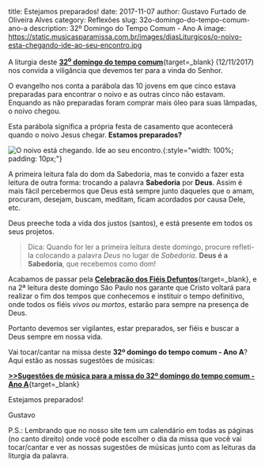 title: Estejamos preparados!
date: 2017-11-07
author: Gustavo Furtado de Oliveira Alves
category: Reflexões
slug: 32o-domingo-do-tempo-comum-ano-a
description: 32º Domingo do Tempo Comum - Ano A
image: https://static.musicasparamissa.com.br/images/diasLiturgicos/o-noivo-esta-chegando-ide-ao-seu-encontro.jpg

A liturgia deste [**32<sup>o</sup> domingo do tempo comum**](http://musicasparamissa.com.br/sugestoes-para/32o-domingo-do-tempo-comum-ano-a/){target=\_blank}
(12/11/2017) nos convida a viligância que devemos ter para a vinda do Senhor.

O evangelho nos conta a parábola das 10 jovens em que cinco estava preparadas
para encontrar o noivo e as outras cinco não estavam.
Enquando as não preparadas foram comprar mais óleo para suas lâmpadas, o noivo chegou.

Esta parábola significa a própria festa de casamento que acontecerá quando o noivo
Jesus chegar. **Estamos preparados?**

![O noivo está chegando. Ide ao seu encontro.](https://static.musicasparamissa.com.br/images/diasLiturgicos/o-noivo-esta-chegando-ide-ao-seu-encontro.jpg){:style="width: 100%; padding: 10px;"}

A primeira leitura fala do dom da Sabedoria, mas te convido a fazer esta leitura de outra forma:
trocando a palavra **Sabedoria** por **Deus**.
Assim é mais fácil percebermos que Deus está sempre junto 
daqueles que o amam, procuram, desejam, buscam, meditam, ficam acordados por causa Dele, etc.

Deus preeche toda a vida dos justos (santos), e está presente em todos os seus projetos.

>Dica: Quando for ler a primeira leitura deste domingo, procure refletí-la colocando a palavra
>*Deus* no lugar de *Sabedoria*. **Deus é a Sabedoria**, que recebemos como dom!

Acabamos de passar pela 
[**Celebração dos Fiéis Defuntos**](http://musicasparamissa.com.br/sugestoes-para/solenidade-da-comemoracao-de-todos-fieis-defuntos){target=\_blank},
 e na 2ª leitura deste domingo São Paulo nos garante que Cristo voltará para 
realizar o fim dos tempos que conhecemos e instituir o tempo definitivo, 
onde todos os fiéis _vivos ou mortos_, estarão para sempre na presença de Deus. 

Portanto devemos ser vigilantes, estar preparados, ser fiéis e buscar a Deus sempre em nossa vida.

Vai tocar/cantar na missa deste **32º domingo do tempo comum - Ano A**? Aqui estão as nossas sugestões de músicas:

[**>>Sugestões de música para a missa do 32º domingo do tempo comum - Ano A**](http://musicasparamissa.com.br/sugestoes-para/32o-domingo-do-tempo-comum-ano-a/){target=\_blank}

Estejamos preparados!

Gustavo

P.S.: Lembrando que no nosso site tem um calendário em todas as páginas (no canto direito) onde você pode escolher o dia da missa que você vai tocar/cantar e ver as nossas sugestões de músicas junto com as leituras da liturgia da palavra.



